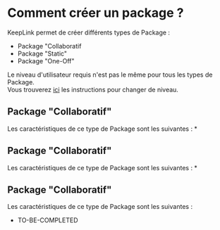 Comment créer un package ?
==

KeepLink permet de créer différents types de Package :
* Package "Collaboratif
* Package "Static"
* Package "One-Off"

Le niveau d'utilisateur requis n'est pas le même pour tous les types de Package.   
Vous trouverez <a href="https://github.com/iPlumb3r/KeepLink/blob/master/5_HowTo/ChangeLevel_FR.md">ici</a> les instructions pour changer de niveau.

Package "Collaboratif"
-
Les caractéristiques de ce type de Package sont les suivantes : 
* 

Package "Collaboratif"
-
Les caractéristiques de ce type de Package sont les suivantes : 
* 


Package "Collaboratif"
-
Les caractéristiques de ce type de Package sont les suivantes : 
* TO-BE-COMPLETED
